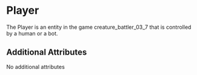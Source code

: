 # Player

The Player is an entity in the game creature_battler_03_7 that is controlled by a human or a bot. 

## Additional Attributes

No additional attributes